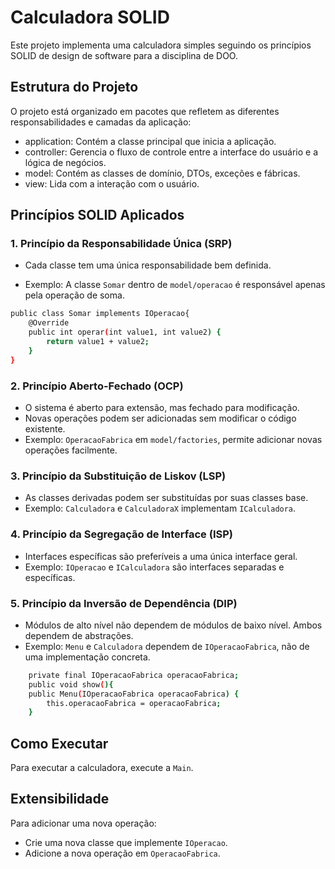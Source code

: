 # Calculadora SOLID
Este projeto implementa uma calculadora simples seguindo os princípios SOLID de design de software para a disciplina de DOO.

## Estrutura do Projeto
O projeto está organizado em pacotes que refletem as diferentes responsabilidades e camadas da aplicação:
* application: Contém a classe principal que inicia a aplicação.
* controller: Gerencia o fluxo de controle entre a interface do usuário e a lógica de negócios.
* model: Contém as classes de domínio, DTOs, exceções e fábricas.
* view: Lida com a interação com o usuário.

## Princípios SOLID Aplicados
### 1. Princípio da Responsabilidade Única (SRP)
* Cada classe tem uma única responsabilidade bem definida.

* Exemplo: A classe `Somar` dentro de `model/operacao` é responsável apenas pela operação de soma.

```bash
public class Somar implements IOperacao{
    @Override
    public int operar(int value1, int value2) {
        return value1 + value2;
    }
}
```


### 2. Princípio Aberto-Fechado (OCP)
* O sistema é aberto para extensão, mas fechado para modificação.
* Novas operações podem ser adicionadas sem modificar o código existente.
* Exemplo: `OperacaoFabrica` em `model/factories`, permite adicionar novas operações facilmente.

### 3. Princípio da Substituição de Liskov (LSP)
* As classes derivadas podem ser substituídas por suas classes base.
* Exemplo: `Calculadora` e `CalculadoraX` implementam `ICalculadora`.

### 4. Princípio da Segregação de Interface (ISP)
* Interfaces específicas são preferíveis a uma única interface geral.
* Exemplo: `IOperacao` e `ICalculadora` são interfaces separadas e específicas.

### 5. Princípio da Inversão de Dependência (DIP)
* Módulos de alto nível não dependem de módulos de baixo nível. Ambos dependem de abstrações.
* Exemplo: `Menu` e `Calculadora` dependem de `IOperacaoFabrica`, não de uma implementação concreta.

```bash
    private final IOperacaoFabrica operacaoFabrica;
    public void show(){
    public Menu(IOperacaoFabrica operacaoFabrica) {
        this.operacaoFabrica = operacaoFabrica;
    }
```

## Como Executar
Para executar a calculadora, execute a `Main`.

## Extensibilidade
Para adicionar uma nova operação:
* Crie uma nova classe que implemente `IOperacao`.
* Adicione a nova operação em `OperacaoFabrica`.	